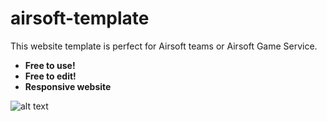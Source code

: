 # airsoft-template

This website template is perfect for Airsoft teams or Airsoft Game Service.

- **Free to use!**
- **Free to edit!**
- **Responsive website**

![alt text](https://i.imgur.com/kxyP5Tb.png)
